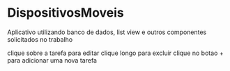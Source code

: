 # DispositivosMoveis

Aplicativo utilizando banco de dados, list view e outros componentes solicitados no trabalho

clique sobre a tarefa para editar
clique longo para excluir
clique no botao + para adicionar uma nova tarefa
